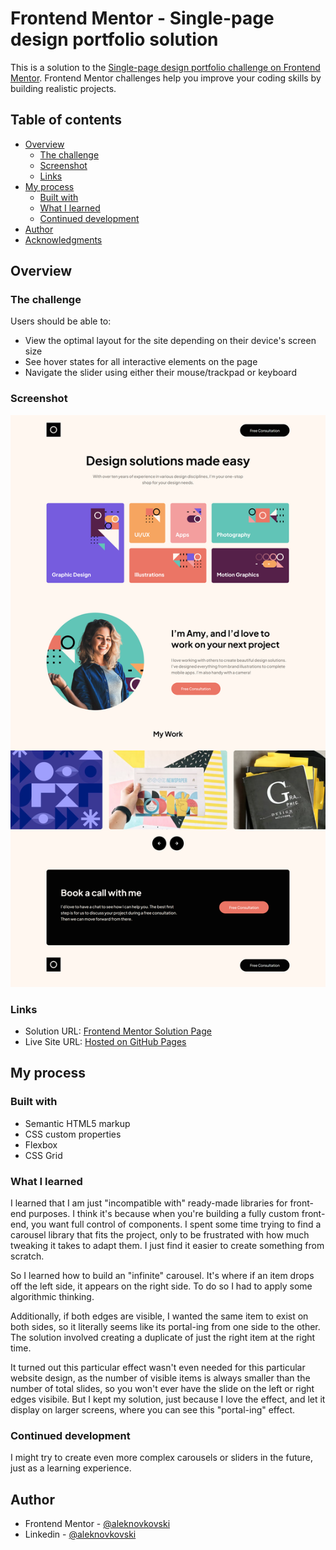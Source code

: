 # Frontend Mentor - Single-page design portfolio solution

This is a solution to the [Single-page design portfolio challenge on Frontend Mentor](https://www.frontendmentor.io/challenges/singlepage-design-portfolio-2MMhyhfKVo). Frontend Mentor challenges help you improve your coding skills by building realistic projects.

## Table of contents

- [Overview](#overview)
    - [The challenge](#the-challenge)
    - [Screenshot](#screenshot)
    - [Links](#links)
- [My process](#my-process)
    - [Built with](#built-with)
    - [What I learned](#what-i-learned)
    - [Continued development](#continued-development)
- [Author](#author)
- [Acknowledgments](#acknowledgments)

## Overview

### The challenge

Users should be able to:

- View the optimal layout for the site depending on their device's screen size
- See hover states for all interactive elements on the page
- Navigate the slider using either their mouse/trackpad or keyboard

### Screenshot

![](./screenshot.png)

### Links

- Solution URL: [Frontend Mentor Solution Page](https://www.frontendmentor.io/solutions/single-page-designers-portofolio-including-custom-infinite-carousel-u7T4o_P9JF)
- Live Site URL: [Hosted on GitHub Pages](https://aleknovkovski.github.io/FEM-single-page-design-portfolio/working/)

## My process

### Built with

- Semantic HTML5 markup
- CSS custom properties
- Flexbox
- CSS Grid

### What I learned

I learned that I am just "incompatible with" ready-made libraries for front-end purposes. I think it's because when you're building a fully custom front-end, you want full control of components. I spent some time trying to find a carousel library that fits the project, only to be frustrated with how much tweaking it takes to adapt them. I just find it easier to create something from scratch. 

So I learned how to build an "infinite" carousel. It's where if an item drops off the left side, it appears on the right side. To do so I had to apply some algorithmic thinking.

Additionally, if both edges are visible, I wanted the same item to exist on both sides, so it literally seems like its portal-ing from one side to the other.  The solution involved creating a duplicate of just the right item at the right time. 

It turned out this particular effect wasn't even needed for this particular website design, as the number of visible items is always smaller than the number of total slides, so you won't ever have the slide on the left or right edges visibile. But I kept my solution, just because I love the effect, and let it display on larger screens, where you can see this "portal-ing" effect. 

### Continued development

I might try to create even more complex carousels or sliders in the future, just as a learning experience.

## Author

- Frontend Mentor - [@aleknovkovski](https://www.frontendmentor.io/profile/aleknovkovski)
- Linkedin - [@aleknovkovski](https://www.linkedin.com/in/aleknovkovski/)

